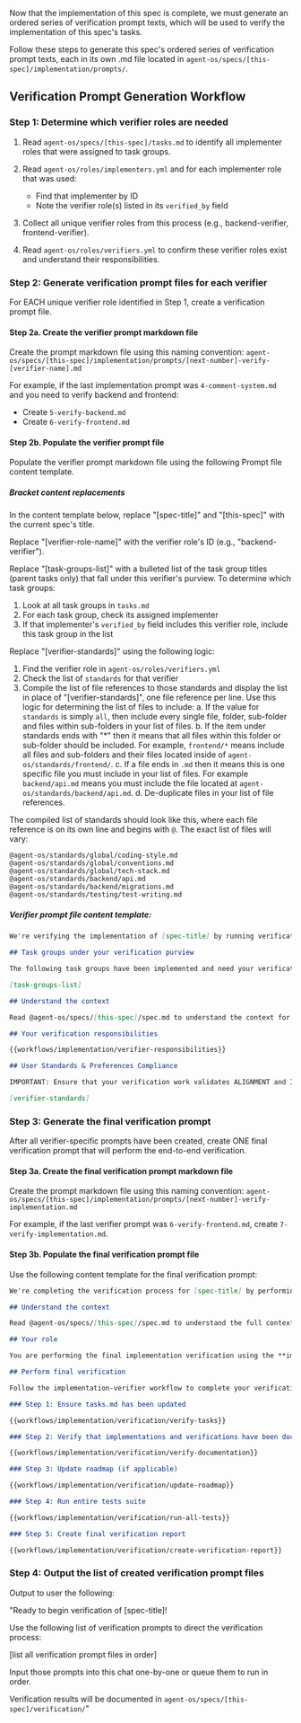 Now that the implementation of this spec is complete, we must generate an ordered series of verification prompt texts, which will be used to verify the implementation of this spec's tasks.

Follow these steps to generate this spec's ordered series of verification prompt texts, each in its own .md file located in `agent-os/specs/[this-spec]/implementation/prompts/`.

## Verification Prompt Generation Workflow

### Step 1: Determine which verifier roles are needed

1. Read `agent-os/specs/[this-spec]/tasks.md` to identify all implementer roles that were assigned to task groups.

2. Read `agent-os/roles/implementers.yml` and for each implementer role that was used:
   - Find that implementer by ID
   - Note the verifier role(s) listed in its `verified_by` field

3. Collect all unique verifier roles from this process (e.g., backend-verifier, frontend-verifier).

4. Read `agent-os/roles/verifiers.yml` to confirm these verifier roles exist and understand their responsibilities.

### Step 2: Generate verification prompt files for each verifier

For EACH unique verifier role identified in Step 1, create a verification prompt file.

#### Step 2a. Create the verifier prompt markdown file

Create the prompt markdown file using this naming convention:
`agent-os/specs/[this-spec]/implementation/prompts/[next-number]-verify-[verifier-name].md`

For example, if the last implementation prompt was `4-comment-system.md` and you need to verify backend and frontend:
- Create `5-verify-backend.md`
- Create `6-verify-frontend.md`

#### Step 2b. Populate the verifier prompt file

Populate the verifier prompt markdown file using the following Prompt file content template.

##### Bracket content replacements

In the content template below, replace "[spec-title]" and "[this-spec]" with the current spec's title.

Replace "[verifier-role-name]" with the verifier role's ID (e.g., "backend-verifier").

Replace "[task-groups-list]" with a bulleted list of the task group titles (parent tasks only) that fall under this verifier's purview. To determine which task groups:
1. Look at all task groups in `tasks.md`
2. For each task group, check its assigned implementer
3. If that implementer's `verified_by` field includes this verifier role, include this task group in the list

Replace "[verifier-standards]" using the following logic:
1. Find the verifier role in `agent-os/roles/verifiers.yml`
2. Check the list of `standards` for that verifier
3. Compile the list of file references to those standards and display the list in place of "[verifier-standards]", one file reference per line. Use this logic for determining the list of files to include:
   a. If the value for `standards` is simply `all`, then include every single file, folder, sub-folder and files within sub-folders in your list of files.
   b. If the item under standards ends with "*" then it means that all files within this folder or sub-folder should be included. For example, `frontend/*` means include all files and sub-folders and their files located inside of `agent-os/standards/frontend/`.
   c. If a file ends in `.md` then it means this is one specific file you must include in your list of files. For example `backend/api.md` means you must include the file located at `agent-os/standards/backend/api.md`.
   d. De-duplicate files in your list of file references.

The compiled list of standards should look like this, where each file reference is on its own line and begins with `@`. The exact list of files will vary:

```
@agent-os/standards/global/coding-style.md
@agent-os/standards/global/conventions.md
@agent-os/standards/global/tech-stack.md
@agent-os/standards/backend/api.md
@agent-os/standards/backend/migrations.md
@agent-os/standards/testing/test-writing.md
```

##### Verifier prompt file content template:

```markdown
We're verifying the implementation of [spec-title] by running verification for tasks under the [verifier-role-name] role's purview.

## Task groups under your verification purview

The following task groups have been implemented and need your verification:

[task-groups-list]

## Understand the context

Read @agent-os/specs/[this-spec]/spec.md to understand the context for this spec and where these tasks fit into it.

## Your verification responsibilities

{{workflows/implementation/verifier-responsibilities}}

## User Standards & Preferences Compliance

IMPORTANT: Ensure that your verification work validates ALIGNMENT and IDENTIFIES CONFLICTS with the user's preferences and standards as detailed in the following files:

[verifier-standards]

```

### Step 3: Generate the final verification prompt

After all verifier-specific prompts have been created, create ONE final verification prompt that will perform the end-to-end verification.

#### Step 3a. Create the final verification prompt markdown file

Create the prompt markdown file using this naming convention:
`agent-os/specs/[this-spec]/implementation/prompts/[next-number]-verify-implementation.md`

For example, if the last verifier prompt was `6-verify-frontend.md`, create `7-verify-implementation.md`.

#### Step 3b. Populate the final verification prompt file

Use the following content template for the final verification prompt:

```markdown
We're completing the verification process for [spec-title] by performing the final end-to-end verification and producing the final verification report.

## Understand the context

Read @agent-os/specs/[this-spec]/spec.md to understand the full context of this spec.

## Your role

You are performing the final implementation verification using the **implementation-verifier** role.

## Perform final verification

Follow the implementation-verifier workflow to complete your verification:

### Step 1: Ensure tasks.md has been updated

{{workflows/implementation/verification/verify-tasks}}

### Step 2: Verify that implementations and verifications have been documented

{{workflows/implementation/verification/verify-documentation}}

### Step 3: Update roadmap (if applicable)

{{workflows/implementation/verification/update-roadmap}}

### Step 4: Run entire tests suite

{{workflows/implementation/verification/run-all-tests}}

### Step 5: Create final verification report

{{workflows/implementation/verification/create-verification-report}}

```

### Step 4: Output the list of created verification prompt files

Output to user the following:

"Ready to begin verification of [spec-title]!

Use the following list of verification prompts to direct the verification process:

[list all verification prompt files in order]

Input those prompts into this chat one-by-one or queue them to run in order.

Verification results will be documented in `agent-os/specs/[this-spec]/verification/`"
